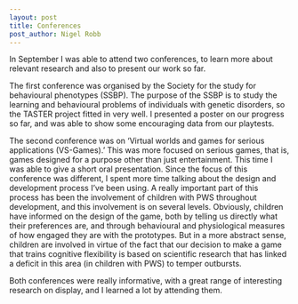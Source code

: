 ```yaml
---
layout: post
title: Conferences
post_author: Nigel Robb
---
```

In September I was able to attend two conferences, to learn more about relevant research and also to present our work so far.

The first conference was organised by the Society for the study for behavioural phenotypes (SSBP). The purpose of the SSBP is to study the learning and behavioural problems of individuals with genetic disorders, so the TASTER project fitted in very well.  I presented a poster on our progress so far, and was able to show some encouraging data from our playtests.

The second conference was on ‘Virtual worlds and games for serious applications (VS-Games).’ This was more focused on serious games, that is, games designed for a purpose other than just entertainment. This time I was able to give a short oral presentation. Since the focus of this conference was different, I spent more time talking about the design and development process I’ve been using. A really important part of this process has been the involvement of children with PWS throughout development, and this involvement is on several levels. Obviously, children have informed on the design of the game, both by telling us directly what their preferences are, and through behavioural and physiological measures of how engaged they are with the prototypes. But in a more abstract sense, children are involved in virtue of the fact that our decision to make a game that trains cognitive flexibility is based on scientific research that has linked a deficit in this area (in children with PWS) to temper outbursts.

Both conferences were really informative, with a great range of interesting research on display, and I learned a lot by attending them.
